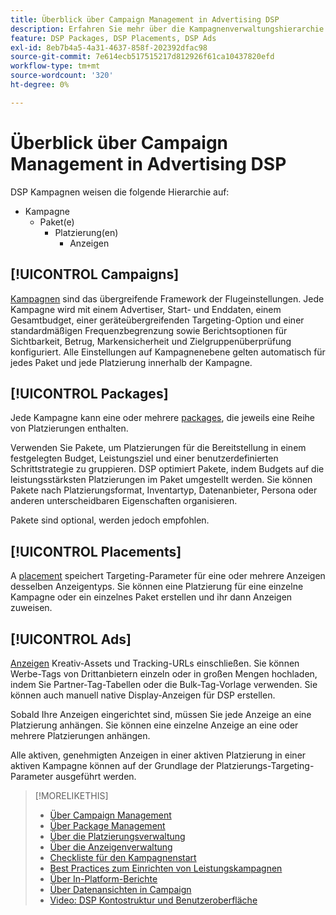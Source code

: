 ```yaml
---
title: Überblick über Campaign Management in Advertising DSP
description: Erfahren Sie mehr über die Kampagnenverwaltungshierarchie und -komponenten.
feature: DSP Packages, DSP Placements, DSP Ads
exl-id: 8eb7b4a5-4a31-4637-858f-202392dfac98
source-git-commit: 7e614ecb517515217d812926f61ca10437820efd
workflow-type: tm+mt
source-wordcount: '320'
ht-degree: 0%

---
```


# Überblick über Campaign Management in Advertising DSP

DSP Kampagnen weisen die folgende Hierarchie auf:

* Kampagne
   * Paket(e)
      * Platzierung(en)
         * Anzeigen

<!-- Do clients think in terms of insertion orders? If yes, then work in the following info.:
In Advertising DSP, an insertion order is represented as a campaign, and line items are represented as packages. Each package will include placements, which can use different strategies and tactics to deliver the line item requirements.
-->

## [!UICONTROL Campaigns]

[Kampagnen](/help/dsp/campaign-management/campaigns/campaign-about.md) sind das übergreifende Framework der Flugeinstellungen. Jede Kampagne wird mit einem Advertiser, Start- und Enddaten, einem Gesamtbudget, einer geräteübergreifenden Targeting-Option und einer standardmäßigen Frequenzbegrenzung sowie Berichtsoptionen für Sichtbarkeit, Betrug, Markensicherheit und Zielgruppenüberprüfung konfiguriert. Alle Einstellungen auf Kampagnenebene gelten automatisch für jedes Paket und jede Platzierung innerhalb der Kampagne.

## [!UICONTROL Packages]

Jede Kampagne kann eine oder mehrere [packages](/help/dsp/campaign-management/packages/package-about.md), die jeweils eine Reihe von Platzierungen enthalten.

Verwenden Sie Pakete, um Platzierungen für die Bereitstellung in einem festgelegten Budget, Leistungsziel und einer benutzerdefinierten Schrittstrategie zu gruppieren. DSP optimiert Pakete, indem Budgets auf die leistungsstärksten Platzierungen im Paket umgestellt werden. Sie können Pakete nach Platzierungsformat, Inventartyp, Datenanbieter, Persona oder anderen unterscheidbaren Eigenschaften organisieren.

Pakete sind optional, werden jedoch empfohlen.

## [!UICONTROL Placements]

A [placement](/help/dsp/campaign-management/placements/placement-about.md) speichert Targeting-Parameter für eine oder mehrere Anzeigen desselben Anzeigentyps. Sie können eine Platzierung für eine einzelne Kampagne oder ein einzelnes Paket erstellen und ihr dann Anzeigen zuweisen.

## [!UICONTROL Ads]

[Anzeigen](/help/dsp/campaign-management/ads/ad-about.md) Kreativ-Assets und Tracking-URLs einschließen. Sie können Werbe-Tags von Drittanbietern einzeln oder in großen Mengen hochladen, indem Sie Partner-Tag-Tabellen oder die Bulk-Tag-Vorlage verwenden. Sie können auch manuell native Display-Anzeigen für DSP erstellen.

Sobald Ihre Anzeigen eingerichtet sind, müssen Sie jede Anzeige an eine Platzierung anhängen. Sie können eine einzelne Anzeige an eine oder mehrere Platzierungen anhängen.

Alle aktiven, genehmigten Anzeigen in einer aktiven Platzierung in einer aktiven Kampagne können auf der Grundlage der Platzierungs-Targeting-Parameter ausgeführt werden.

>[!MORELIKETHIS]
>
>* [Über Campaign Management](/help/dsp/campaign-management/campaigns/campaign-about.md)
>* [Über Package Management](/help/dsp/campaign-management/packages/package-about.md)
>* [Über die Platzierungsverwaltung](/help/dsp/campaign-management/placements/placement-about.md)
>* [Über die Anzeigenverwaltung](/help/dsp/campaign-management/ads/ad-about.md)
>* [Checkliste für den Kampagnenstart](/help/dsp/campaign-management/campaign-launch-checklist.md)
>* [Best Practices zum Einrichten von Leistungskampagnen](/help/dsp/optimization/campaign-best-practices-performance.md)
>* [Über In-Platform-Berichte](/help/dsp/campaign-management/reports/campaign-reports-about.md)
>* [Über Datenansichten in Campaign](/help/dsp/campaign-management/reports/campaign-data-views-about.md)
>* [Video: DSP Kontostruktur und Benutzeroberfläche](https://experienceleague.adobe.com/docs/advertising-learn/tutorials/dsp/ui.html)

